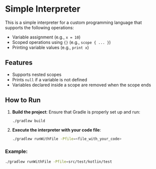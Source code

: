 # Simple Interpreter

This is a simple interpreter for a custom programming language that supports the following operations:

- Variable assignment (e.g., `x = 10`)
- Scoped operations using `{}` (e.g., `scope { ... }`)
- Printing variable values (e.g., `print x`)

## Features

- Supports nested scopes
- Prints `null` if a variable is not defined
- Variables declared inside a scope are removed when the scope ends

## How to Run

1. **Build the project**:
   Ensure that Gradle is properly set up and run:
   ```bash
   ./gradlew build
   
2. **Execute the interpreter with your code file**:
   ```bash
   ./gradlew runWithFile -Pfile=<file_with_your_code>
   
### **Example:**
```bash
./gradlew runWithFile -Pfile=src/test/kotlin/test  
